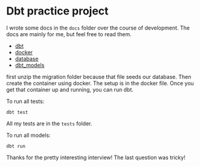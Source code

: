 # Dbt practice project

I wrote some docs in the `docs` folder over the course of development. The docs are mainly for me, but feel free to read them.
- [dbt](docs/notes_dbt.md)
- [docker](docs/notes_docker.md)
- [database](docs/notes_on_database.md)
- [dbt_models](docs/notes_while_writing_dbt_models.md)

first unzip the migration folder because that file seeds our database. Then create the container using docker. The setup is in the docker file. Once you get that container up and running, you can run dbt.

To run all tests:
```
dbt test
```

All my tests are in the `tests` folder.

To run all models:

```
dbt run
```

Thanks for the pretty interesting interview! The last question was tricky!

